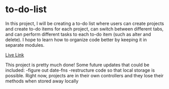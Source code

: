 # to-do-list

In this project, I will be creating a to-do list where users can create projects and create to-do items for each project, can switch between different tabs, and can perform different tasks to each to-do item (such as alter and delete). I hope to learn how to organize code better by keeping it in separate modules.
 
[Live Link]()

This project is pretty much done! Some future updates that could be included: 
-figure out date-fns
-restructure code so that local storage is possible. Right now, projects are in their own controllers and they lose their methods when stored away locally
